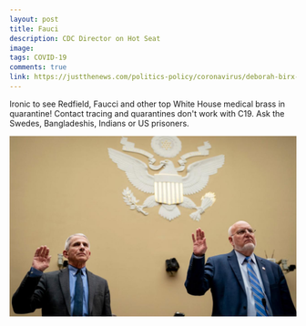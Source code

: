 ```yaml
---
layout: post
title: Fauci
description: CDC Director on Hot Seat
image: 
tags: COVID-19
comments: true
link: https://justthenews.com/politics-policy/coronavirus/deborah-birx-reportedly-cant-trust-covid-19-numbers-robert-redfields
---
```

Ironic to see Redfield, Faucci and other top White House medical brass
in quarantine! Contact tracing and quarantines don't work with C19. Ask
the Swedes, Bangladeshis, Indians or US prisoners.

![](/../../assets/images/post-images/fauci/d84fe79f77da4cc31ae854b8c509b450.jpg)


